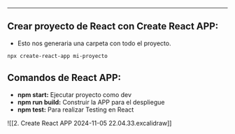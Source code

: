 
---
## Crear proyecto de React con Create React APP:
- Esto nos generaria una carpeta con todo el proyecto.

```bash
npx create-react-app mi-proyecto
```


## Comandos de React APP:

- **npm start:** Ejecutar proyecto como dev
- **npm run build:** Construir la APP para el despliegue
- **npm test:** Para realizar Testing en React

![[2. Create React APP 2024-11-05 22.04.33.excalidraw]]